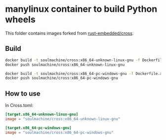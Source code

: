 # manylinux container to build Python wheels

This folder contains images forked from [rust-embedded/cross](https://github.com/rust-embedded/cross).

## Build

```bash
docker build -t soulmachine/cross:x86_64-unknown-linux-gnu -f Dockerfile.x86_64-unknown-linux-gnu .
docker push soulmachine/cross:x86_64-unknown-linux-gnu

docker build -t soulmachine/cross:x86_64-pc-windows-gnu -f Dockerfile.x86_64-pc-windows-gnu .
docker push soulmachine/cross:x86_64-pc-windows-gnu
```

## How to use

In Cross.toml:

```toml
[target.x86_64-unknown-linux-gnu]
image = "soulmachine/cross:x86_64-unknown-linux-gnu"

[target.x86_64-pc-windows-gnu]
image = "soulmachine/cross:x86_64-pc-windows-gnu"
```

